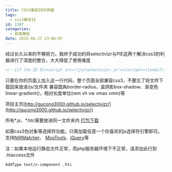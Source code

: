 ```yaml
---
title: CSS3兼容IE的神器
tags:
  - css3兼容IE
id: 1387
categories:
  - 前端兼容
date: 2015-08-27 23:06:07
---
```


经过长久以来的不懈努力，我终于成功的将selectivizr与PIE这两个解决css3的利器进行了深度的整合，大大降低了使用难度

```html
<!--[if lte IE 9]><script src="/js/selectivizr.js"></script><![endif]-->
```

只要在你的页面上加入这一行代码，整个页面全部兼容css3，不要忘了将文件下载回来放进/js/文件夹
兼容圆角border-radius，盒阴影box-shadow、渐变色linear-gradient()，相对长度单位(rem vh vw vmax vmin)等

项目主页[http://gucong3000.github.io/selectivizr/](http://gucong3000.github.io/selectivizr/)

所有*.js、*.htc需要放进同一文件夹内 [打包下载](https://github.com/keithclark/selectivizr/archive/master.zip)

如需css3伪对象等选择符功能，只需加载任意一个你喜欢的js选择符引擎即可。支持[NWMatcher](http://javascript.nwbox.com/NWMatcher/)、 [MooTools](http://mootools.net/)、[jQuery](http://jquery.com/)等

注：如果本地运行静态文件正常，而php服务器环境下不正常，请添加此行到 .htaccess文件

```html
AddType text/x-component .htc
```
&nbsp;